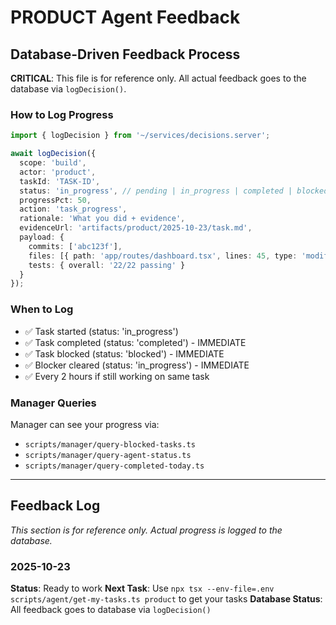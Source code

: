 # PRODUCT Agent Feedback

## Database-Driven Feedback Process

**CRITICAL**: This file is for reference only. All actual feedback goes to the database via `logDecision()`.

### How to Log Progress

```typescript
import { logDecision } from '~/services/decisions.server';

await logDecision({
  scope: 'build',
  actor: 'product',
  taskId: 'TASK-ID',
  status: 'in_progress', // pending | in_progress | completed | blocked | cancelled
  progressPct: 50,
  action: 'task_progress',
  rationale: 'What you did + evidence',
  evidenceUrl: 'artifacts/product/2025-10-23/task.md',
  payload: {
    commits: ['abc123f'],
    files: [{ path: 'app/routes/dashboard.tsx', lines: 45, type: 'modified' }],
    tests: { overall: '22/22 passing' }
  }
});
```

### When to Log

- ✅ Task started (status: 'in_progress')
- ✅ Task completed (status: 'completed') - IMMEDIATE
- ✅ Task blocked (status: 'blocked') - IMMEDIATE
- ✅ Blocker cleared (status: 'in_progress') - IMMEDIATE
- ✅ Every 2 hours if still working on same task

### Manager Queries

Manager can see your progress via:
- `scripts/manager/query-blocked-tasks.ts`
- `scripts/manager/query-agent-status.ts`
- `scripts/manager/query-completed-today.ts`

---

## Feedback Log

*This section is for reference only. Actual progress is logged to the database.*

### 2025-10-23

**Status**: Ready to work
**Next Task**: Use `npx tsx --env-file=.env scripts/agent/get-my-tasks.ts product` to get your tasks
**Database Status**: All feedback goes to database via `logDecision()`

